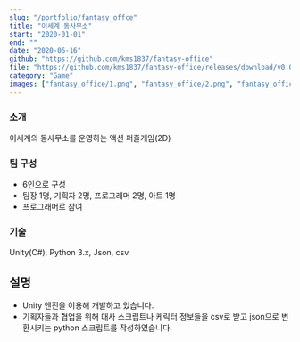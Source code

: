 ```yaml
---
slug: "/portfolio/fantasy_offce"
title: "이세계 동사무소"
start: "2020-01-01"
end: ""
date: "2020-06-16"
github: "https://github.com/kms1837/fantasy-office"
file: "https://github.com/kms1837/fantasy-office/releases/download/v0.0.3/prototype_v2_200615.zip"
category: "Game"
images: ["fantasy_office/1.png", "fantasy_office/2.png", "fantasy_office/3.png", "fantasy_office/4.png"]
---
```


### 소개
이세계의 동사무소를 운영하는 액션 퍼즐게임(2D)

### 팀 구성
* 6인으로 구성
* 팀장 1명, 기획자 2명, 프로그래머 2명, 아트 1명
* 프로그래머로 참여

### 기술
Unity(C#), Python 3.x, Json, csv

## 설명
- Unity 엔진을 이용해 개발하고 있습니다.
- 기획자들과 협업을 위해 대사 스크립트나 케릭터 정보들을 csv로 받고 json으로 변환시키는 python 스크립트를 작성하였습니다.

## 